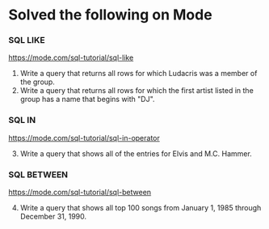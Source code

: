# Solved the following on Mode

### SQL LIKE
https://mode.com/sql-tutorial/sql-like

1. Write a query that returns all rows for which Ludacris was a member of the group.
2. Write a query that returns all rows for which the first artist listed in the group has a name that begins with "DJ".

### SQL IN
https://mode.com/sql-tutorial/sql-in-operator

3. Write a query that shows all of the entries for Elvis and M.C. Hammer.

### SQL BETWEEN
https://mode.com/sql-tutorial/sql-between

4. Write a query that shows all top 100 songs from January 1, 1985 through December 31, 1990.
